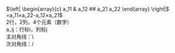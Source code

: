 $\left|
\begin{array}{c}
a_11 & a_12  ##
a_21 a_22
\end{array}
\right|$
=a_11×a_22-a_12×a_21$  
2行，2列，4个元素（数字）  
a_ij：行标i，列标j  
主对角线：\  
次对角线：/  
